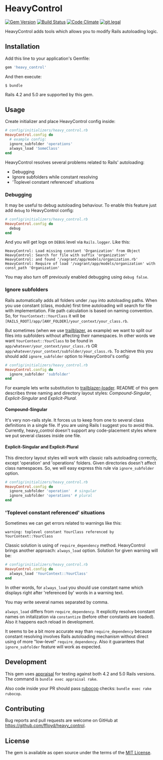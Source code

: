 # HeavyControl

[![Gem Version](https://badge.fury.io/rb/heavy_control.svg)](http://badge.fury.io/rb/heavy_control)
[![Build Status](https://travis-ci.org/ffloyd/heavy_control.svg?branch=master)](https://travis-ci.org/ffloyd/heavy_control)
[![Code Climate](https://codeclimate.com/github/ffloyd/heavy_control.svg)](https://codeclimate.com/github/ffloyd/heavy_control)
[![git.legal](https://git.legal/projects/1859/badge.svg "Number of libraries approved")](https://git.legal/projects/1859)

HeavyControl adds tools which allows you to modify Rails autoloading logic.

## Installation

Add this line to your application's Gemfile:

```ruby
gem 'heavy_control'
```

And then execute:

    $ bundle

Rails 4.2 and 5.0 are supported by this gem.

## Usage

Create initializer and place HeavyControl config inside:

```ruby
# config/initializers/heavy_control.rb
HeavyControl.config do
  # example config:
  ignore_subfolder 'operations'
  always_load 'SomeClass'
end
```

HeavyControl resolves several problems related to Rails' autoloading:

* Debugging
* Ignore subfolders while constant resolving
* 'Toplevel constant referenced' situations

### Debugging

It may be useful to debug autoloading behaviour. To enable this feature just add `debug` to HeavyControl config:

```ruby
# config/initializers/heavy_control.rb
HeavyControl.config do
  debug
end
```

And you will get logs on `DEBUG` level via `Rails.logger`. Like this:

```
HeavyControl: Load missing constant 'Organization' from Object
HeavyControl: Search for file with suffix 'organization'
HeavyControl: and found '/vagrant/app/models/organization.rb'
HeavyControl: Require of load '/vagrant/app/models/organization' with const_path 'Organization'
```

You may also turn off previously enabled debugging using `debug false`.

### Ignore subfolders

Rails automatically adds all folders under `/app` into autoloading paths. When you use constant (class, module) first time autoloading will search for file
with implementation. File path calculation is based on naming convention. So, for `YourContext::YourClass` it will be `[RAILS_ROOT]/app/[ANY_FOLDER]/your_context/your_class.rb`.

But sometimes (when we use [trailblazer](http://trailblazer.to/), as example) we want to split our files into subfolders without affecting their namespaces. In other words we want `YourContext::YourClass` to be found in `app/whatever/your_context/your_class.rb` OR `app/whatever/your_context/subfolder/your_class.rb`. To achieve this you should add `ignore_subfolder` option to HeavyControl's config:

```ruby
# config/initializers/heavy_control.rb
HeavyControl.config do
  ignore_subfolder 'subfolder'
end
```

For example lets write substitution to [trailblazer-loader](https://github.com/trailblazer/trailblazer-loader). README of this gem describes three naming and directory layout styles: _Compound-Singular_, _Explicit-Singular_ and _Explicit-Plural_.

#### Compound-Singular

It's very non-rails style. It forces us to keep from one to several class definitions in a single file. If you are using Rails I suggest you to avoid this. Currently, heavy_control doesn't support any code-placement styles where we put several classes inside one file.

#### Explicit-Singular and Explicit-Plural

This directory layout styles will work with classic rails autoloading correctly, except 'operation' and 'operations' folders. Given directories doesn't affect class namespaces. So, we will easy express this rule via `ignore_subfolder` option.

```ruby
# config/initializers/heavy_control.rb
HeavyControl.config do
  ignore_subfolder 'operation'  # singular
  ignore_subfolder 'operations' # plural
end
```

### 'Toplevel constant referenced' situations

Sometimes we can get errors related to warnings like this:

```
warning: toplevel constant YourClass referenced by YourContext::YourClass
```

Classic solution is using of `require_dependency` method. HeavyControl brings another approach: `always_load` option. Solution for given warning will be:

```ruby
# config/initializers/heavy_control.rb
HeavyControl.config do
  always_load 'YourContext::YourClass'
end
```

In other words, for `always_load` you should use constant name which displays right after 'referenced by' words in a warning text.

You may write several names separated by comma.

`always_load` differs from `require_dependency`. It explicitly resolves constant names on initalization via `constantize` (before other constants are loaded). Also it happens each reload in development.

It seems to be a bit more accurate way than `require_dependency` because constant resolving involves Rails autoloading mechanism without direct using of more "low-level" `require_dependency`. Also it guarantees that `ignore_subfolder` feature will work as expected.

## Development

This gem uses [appraisal](https://github.com/thoughtbot/appraisal) for testing against both 4.2 and 5.0 Rails versions. The command is `bundle exec appraisal rake`.

Also code inside your PR should pass [rubocop](https://github.com/bbatsov/rubocop) checks: `bundle exec rake rubocop`.

## Contributing

Bug reports and pull requests are welcome on GitHub at https://github.com/ffloyd/heavy_control.


## License

The gem is available as open source under the terms of the [MIT License](http://opensource.org/licenses/MIT).
